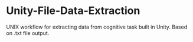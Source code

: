 # Unity-File-Data-Extraction
UNIX workflow for extracting data from cognitive task built in Unity. Based on .txt file output.
